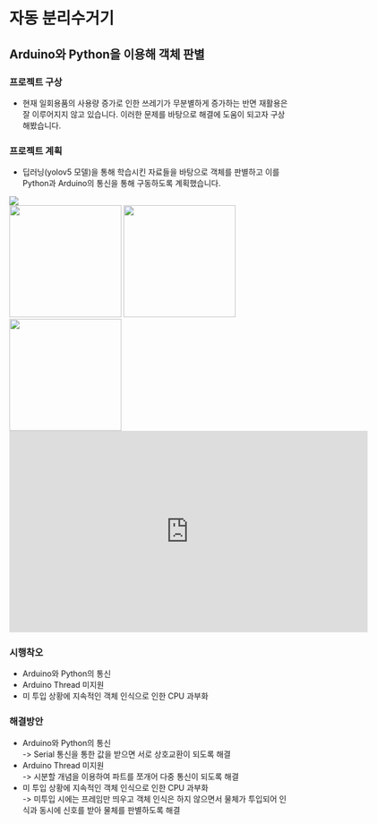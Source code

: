 # 자동 분리수거기
## Arduino와 Python을 이용해 객체 판별
### 프로젝트 구상
* 현재 일회용품의 사용량 증가로 인한 쓰레기가 무분별하게 증가하는 반면 재활용은 잘 이루어지지 않고 있습니다. 이러한 문제를 바탕으로 해결에 도움이 되고자 구상해봤습니다.

### 프로젝트 계획
* 딥러닝(yolov5 모델)을 통해 학습시킨 자료들을 바탕으로 객체를 판별하고 이를 Python과 Arduino의 통신을 통해 구동하도록 계획했습니다.
<img src="https://user-images.githubusercontent.com/69147201/99410618-098adb80-2936-11eb-8ce9-e34f78fe87b7.jpg">
<div>
 <img src="https://user-images.githubusercontent.com/69147201/99906379-28b0b100-2d1a-11eb-9b33-3842ce87e15d.PNG" width="200" height="200">
 <img src="https://user-images.githubusercontent.com/69147201/99906380-2baba180-2d1a-11eb-9058-35b342e315b7.PNG" width="200" height="200">
 <img src="https://user-images.githubusercontent.com/69147201/99906382-2ea69200-2d1a-11eb-92ed-843148855b97.PNG" width="200" height="200">
</div>
<iframe width="640" height="360" src="https://youtu.be/YS3C54J03Rc" frameborder="0" gesture="media" allowfullscreen=""></iframe>

### 시행착오
* Arduino와 Python의 통신
* Arduino Thread 미지원
* 미 투입 상황에 지속적인 객체 인식으로 인한 CPU 과부화
### 해결방안
* Arduino와 Python의 통신<br>
 -> Serial 통신을 통한 값을 받으면 서로 상호교환이 되도록 해결
* Arduino Thread 미지원<br>
 -> 시분할 개념을 이용하여 파트를 쪼개어 다중 통신이 되도록 해결
* 미 투입 상황에 지속적인 객체 인식으로 인한 CPU 과부화<br> 
 -> 미투입 시에는 프레임만 띄우고 객체 인식은 하지 않으면서 물체가 투입되어 인식과 동시에 신호를 받아 물체를 판별하도록 해결
